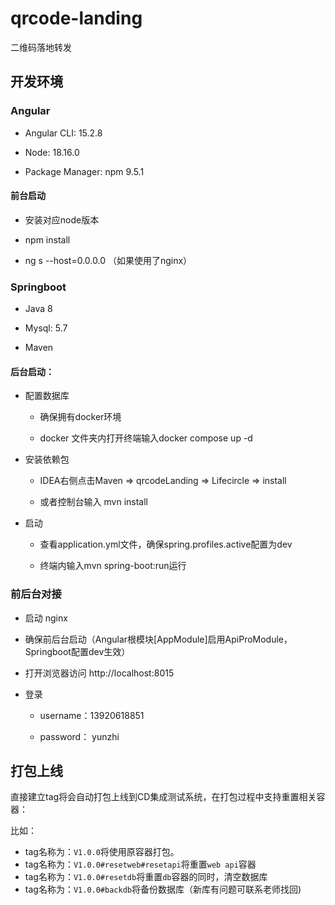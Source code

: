 # qrcode-landing

二维码落地转发



## 开发环境

### Angular

- Angular CLI: 15.2.8

- Node: 18.16.0

- Package Manager: npm 9.5.1

#### 前台启动

- 安装对应node版本

- npm install

- ng s --host=0.0.0.0 （如果使用了nginx）

### Springboot

- Java 8

- Mysql: 5.7

- Maven

#### 后台启动：

- 配置数据库
  
  - 确保拥有docker环境
  
  - docker 文件夹内打开终端输入docker compose up -d

- 安装依赖包
  
  - IDEA右侧点击Maven => qrcodeLanding => Lifecircle => install
  
  - 或者控制台输入 mvn install

- 启动
  
  - 查看application.yml文件，确保spring.profiles.active配置为dev
  
  - 终端内输入mvn spring-boot:run运行

### 前后台对接

- 启动 nginx

- 确保前后台启动（Angular根模块[AppModule]启用ApiProModule，Springboot配置dev生效）

- 打开浏览器访问 http://localhost:8015

- 登录
  
  - username：13920618851
  
  - password： yunzhi


## 打包上线

直接建立tag将会自动打包上线到CD集成测试系统，在打包过程中支持重置相关容器：

比如：

* tag名称为：`V1.0.0`将使用原容器打包。
* tag名称为：`V1.0.0#resetweb#resetapi`将重置`web api`容器
* tag名称为：`V1.0.0#resetdb`将重置`db`容器的同时，清空数据库
* tag名称为：`V1.0.0#backdb`将备份数据库（新库有问题可联系老师找回)



